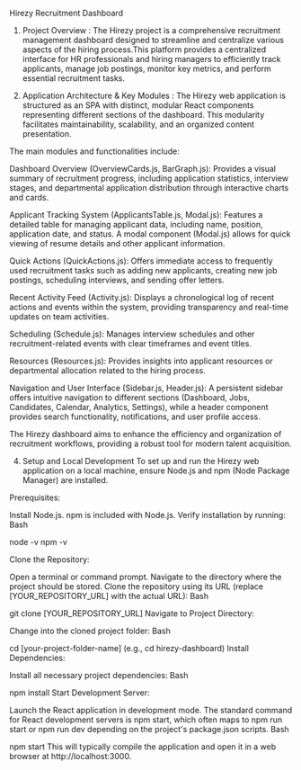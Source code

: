 Hirezy Recruitment Dashboard

1. Project Overview : 
The Hirezy project is a comprehensive recruitment management dashboard designed to streamline and centralize various aspects of the hiring process.This platform provides a centralized interface for HR professionals and hiring managers to efficiently track applicants, manage job postings, monitor key metrics, and perform essential recruitment tasks.


2. Application Architecture & Key Modules : 
The Hirezy web application is structured as an SPA with distinct, modular React components representing different sections of the dashboard. This modularity facilitates maintainability, scalability, and an organized content presentation.

The main modules and functionalities include:

Dashboard Overview (OverviewCards.js, BarGraph.js): Provides a visual summary of recruitment progress, including application statistics, interview stages, and departmental application distribution through interactive charts and cards.

Applicant Tracking System (ApplicantsTable.js, Modal.js): Features a detailed table for managing applicant data, including name, position, application date, and status. A modal component (Modal.js) allows for quick viewing of resume details and other applicant information.

Quick Actions (QuickActions.js): Offers immediate access to frequently used recruitment tasks such as adding new applicants, creating new job postings, scheduling interviews, and sending offer letters.

Recent Activity Feed (Activity.js): Displays a chronological log of recent actions and events within the system, providing transparency and real-time updates on team activities.

Scheduling (Schedule.js): Manages interview schedules and other recruitment-related events with clear timeframes and event titles.

Resources (Resources.js): Provides insights into applicant resources or departmental allocation related to the hiring process.

Navigation and User Interface (Sidebar.js, Header.js): A persistent sidebar offers intuitive navigation to different sections (Dashboard, Jobs, Candidates, Calendar, Analytics, Settings), while a header component provides search functionality, notifications, and user profile access.

The Hirezy dashboard aims to enhance the efficiency and organization of recruitment workflows, providing a robust tool for modern talent acquisition.

4. Setup and Local Development
To set up and run the Hirezy web application on a local machine, ensure Node.js and npm (Node Package Manager) are installed.

Prerequisites:

Install Node.js. npm is included with Node.js.
Verify installation by running:
Bash

node -v
npm -v

Clone the Repository:

Open a terminal or command prompt.
Navigate to the directory where the project should be stored.
Clone the repository using its URL (replace [YOUR_REPOSITORY_URL] with the actual URL):
Bash

git clone [YOUR_REPOSITORY_URL]
Navigate to Project Directory:

Change into the cloned project folder:
Bash

cd [your-project-folder-name]
(e.g., cd hirezy-dashboard)
Install Dependencies:

Install all necessary project dependencies:
Bash

npm install
Start Development Server:

Launch the React application in development mode. The standard command for React development servers is npm start, which often maps to npm run start or npm run dev depending on the project's package.json scripts.
Bash

npm start
This will typically compile the application and open it in a web browser at http://localhost:3000.
